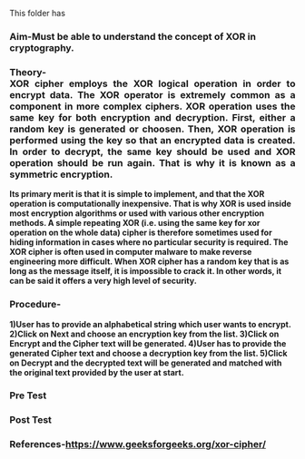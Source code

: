 This folder has 
### <b>Aim-<b>Must be able to understand the concept of XOR in cryptography.
### <b>Theory-<b><div align="justify">XOR cipher employs the XOR logical operation in order to encrypt data. The XOR operator is extremely common as a component in more complex ciphers. XOR operation uses the same key for both encryption and decryption. First, either a random key is generated or choosen. Then, XOR operation is performed using the key so that an encrypted data is created. In order to decrypt, the same key should be used and XOR operation should be run again. That is why it is known as a symmetric encryption.<br>
Its primary merit is that it is simple to implement, and that the XOR operation is computationally inexpensive. That is why XOR is used inside most encryption algorithms or used with various other encryption methods. A simple repeating XOR (i.e. using the same key for xor operation on the whole data) cipher is therefore sometimes used for hiding information in cases where no particular security is required. The XOR cipher is often used in computer malware to make reverse engineering more difficult. When XOR cipher has a random key that is as long as the message itself, it is impossible to crack it. In other words, it can be said it offers a very high level of security.</div>
### <b>Procedure-<b>
1)User has to provide an alphabetical string which user wants to encrypt.
2)Click on Next and choose an encryption key from the list.
3)Click on Encrypt and the Cipher text will be generated.
4)User has to provide the generated Cipher text and choose a decryption key from the list.
5)Click on Decrypt and the decrypted text will be generated and matched with the original text provided by the user at start.
### Pre Test
### Post Test
### <b>References-<b>https://www.geeksforgeeks.org/xor-cipher/
